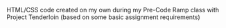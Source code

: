 HTML/CSS code created on my own during my Pre-Code Ramp class with Project Tenderloin (based on some basic assignment requirements)

